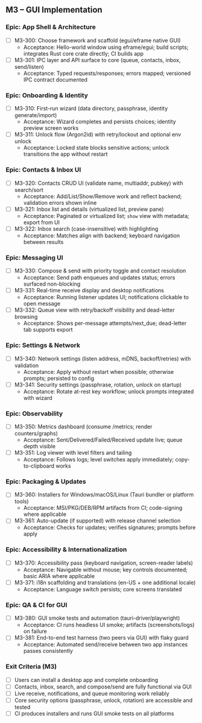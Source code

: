 ## M3 – GUI Implementation

### Epic: App Shell & Architecture
- [ ] M3-300: Choose framework and scaffold (egui/eframe native GUI)
  - Acceptance: Hello-world window using eframe/egui; build scripts; integrates Rust core crate directly; CI builds app
- [ ] M3-301: IPC layer and API surface to core (queue, contacts, inbox, send/listen)
  - Acceptance: Typed requests/responses; errors mapped; versioned IPC contract documented

### Epic: Onboarding & Identity
- [ ] M3-310: First-run wizard (data directory, passphrase, identity generate/import)
  - Acceptance: Wizard completes and persists choices; identity preview screen works
- [ ] M3-311: Unlock flow (Argon2id) with retry/lockout and optional env unlock
  - Acceptance: Locked state blocks sensitive actions; unlock transitions the app without restart

### Epic: Contacts & Inbox UI
- [ ] M3-320: Contacts CRUD UI (validate name, multiaddr, pubkey) with search/sort
  - Acceptance: Add/List/Show/Remove work and reflect backend; validation errors shown inline
- [ ] M3-321: Inbox list and details (virtualized list, preview pane)
  - Acceptance: Paginated or virtualized list; `show` view with metadata; export from UI
- [ ] M3-322: Inbox search (case-insensitive) with highlighting
  - Acceptance: Matches align with backend; keyboard navigation between results

### Epic: Messaging UI
- [ ] M3-330: Compose & send with priority toggle and contact resolution
  - Acceptance: Send path enqueues and updates status; errors surfaced non-blocking
- [ ] M3-331: Real-time receive display and desktop notifications
  - Acceptance: Running listener updates UI; notifications clickable to open message
- [ ] M3-332: Queue view with retry/backoff visibility and dead-letter browsing
  - Acceptance: Shows per-message attempts/next_due; dead-letter tab supports export

### Epic: Settings & Network
- [ ] M3-340: Network settings (listen address, mDNS, backoff/retries) with validation
  - Acceptance: Apply without restart when possible; otherwise prompts; persisted to config
- [ ] M3-341: Security settings (passphrase, rotation, unlock on startup)
  - Acceptance: Rotate at-rest key workflow; unlock prompts integrated with wizard

### Epic: Observability
- [ ] M3-350: Metrics dashboard (consume /metrics; render counters/graphs)
  - Acceptance: Sent/Delivered/Failed/Received update live; queue depth visible
- [ ] M3-351: Log viewer with level filters and tailing
  - Acceptance: Follows logs; level switches apply immediately; copy-to-clipboard works

### Epic: Packaging & Updates
- [ ] M3-360: Installers for Windows/macOS/Linux (Tauri bundler or platform tools)
  - Acceptance: MSI/PKG/DEB/RPM artifacts from CI; code-signing where applicable
- [ ] M3-361: Auto-update (if supported) with release channel selection
  - Acceptance: Checks for updates; verifies signatures; prompts before apply

### Epic: Accessibility & Internationalization
- [ ] M3-370: Accessibility pass (keyboard navigation, screen-reader labels)
  - Acceptance: Navigable without mouse; key controls documented; basic ARIA where applicable
- [ ] M3-371: i18n scaffolding and translations (en-US + one additional locale)
  - Acceptance: Language switch persists; core screens translated

### Epic: QA & CI for GUI
- [ ] M3-380: GUI smoke tests and automation (tauri-driver/playwright)
  - Acceptance: CI runs headless UI smoke; artifacts (screenshots/logs) on failure
- [ ] M3-381: End-to-end test harness (two peers via GUI) with flaky guard
  - Acceptance: Automated send/receive between two app instances passes consistently

### Exit Criteria (M3)
- [ ] Users can install a desktop app and complete onboarding
- [ ] Contacts, inbox, search, and compose/send are fully functional via GUI
- [ ] Live receive, notifications, and queue monitoring work reliably
- [ ] Core security options (passphrase, unlock, rotation) are accessible and tested
- [ ] CI produces installers and runs GUI smoke tests on all platforms